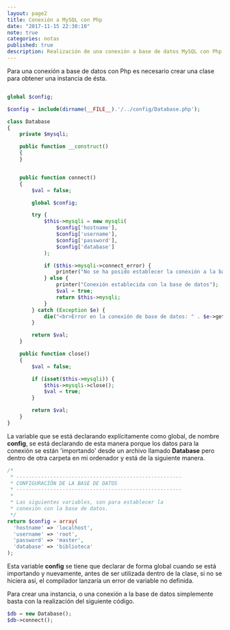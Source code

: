```yaml
---
layout: page2
title: Conexión a MySQL con Php
date: "2017-11-15 22:30:10"
note: true
categories: notas
published: true
description: Realización de una conexión a base de datos MySQL con Php.
---
```



Para una conexión a base de datos con Php es necesario crear una clase para obtener una instancia de ésta.

``` php

global $config;

$config = include(dirname(__FILE__).'/../config/Database.php');

class Database
{
    private $mysqli;

    public function __construct()
    {
    }


    public function connect()
    {
        $val = false;

        global $config;

        try {
            $this->mysqli = new mysqli(
                $config['hostname'],
                $config['username'],
                $config['password'],
                $config['database']
            );

            if ($this->mysqli->connect_error) {
                printer("No se ha posido establecer la conexión a la base de datos");
            } else {
                printer("Conexión establecida con la base de datos");
                $val = true;
                return $this->mysqli;
            }
        } catch (Exception $e) {
            die("<br>Error en la conexión de base de datos: " . $e->getMessage()."<br>");
        }

        return $val;
    }

    public function close()
    {
        $val = false;

        if (isset($this->mysqli)) {
            $this->mysqli->close();
            $val = true;
        }

        return $val;
    }
}
```

La variable que se está declarando explícitamente como global, de nombre **config**, se está declarando de esta manera porque los datos para la conexión se están 'importando' desde un archivo llamado **Database** pero dentro de otra carpeta en mi ordenador y está de la siguiente manera.

```php
/*
 * ------------------------------------------------------
 * CONFIGURACIÓN DE LA BASE DE DATOS
 * ------------------------------------------------------
 *
 * Las siguientes variables, son para establecer la
 * conexión con la base de datos.
 */
return $config = array(
  'hostname' => 'localhost',
  'username' => 'root',
  'password' => 'master',
  'database' => 'biblioteca'
);
```

Esta variable **config** se tiene que declarar de forma global cuando se está importando y nuevamente, antes de ser utilizada dentro de la clase, si no se hiciera así, el compilador lanzaría un error de variable no definida.

Para crear una instancia, o una conexión a la base de datos simplemente basta con la realización del siguiente código.
```php
$db = new Database();
$db->connect();
```
